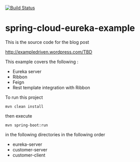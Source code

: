 [![Build Status](https://travis-ci.org/ExampleDriven/spring-cloud-eureka-example.svg)](https://travis-ci.org/ExampleDriven/spring-cloud-eureka-example)

# spring-cloud-eureka-example

This is the source code for the blog post

http://exampledriven.wordpress.com/TBD

This example covers the following :

- Eureka server
- Ribbon
- Feign
- Rest template integration with Ribbon

To run this project

    mvn clean install

then execute

    mvn spring-boot:run

in the following directories in the following order
- eureka-server
- customer-server
- customer-client

